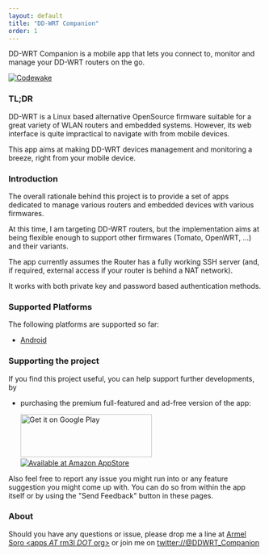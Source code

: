 ```yaml
---
layout: default
title: "DD-WRT Companion"
order: 1
---
```


<!-- Begin Cookie Consent plugin by Silktide - http://silktide.com/cookieconsent -->
<script type="text/javascript">
    window.cookieconsent_options = {"message":"This website uses cookies to ensure you get the best experience on our website","dismiss":"Got it!","learnMore":"More info","link":null,"theme":"dark-top"};
</script>

<script type="text/javascript" src="//s3.amazonaws.com/cc.silktide.com/cookieconsent.latest.min.js"></script>
<!-- End Cookie Consent plugin -->

<script type="text/javascript">
    window.doorbellOptions = {
        appKey: 'f6ciDeNxz1cbW2TSirLv5hn5btBo353HB6xTkaTvJOCDW5JlJtB1dpkaaGGg6Alb'
    };
    (function(d, t) {
        var g = d.createElement(t);g.id = 'doorbellScript';g.type = 'text/javascript';g.async = true;g.src = 'https://embed.doorbell.io/button/1824?t='+(new Date().getTime());(d.getElementsByTagName('head')[0]||d.getElementsByTagName('body')[0]).appendChild(g);
    }(document, 'script'));
</script>

<div class=lead>DD-WRT Companion is a mobile app that lets you connect to, monitor and manage your DD-WRT routers on the go.</div>


[![Codewake](https://www.codewake.com/badges/ask_question.svg)](https://www.codewake.com/p/ddwrt-companion)

### TL;DR
DD-WRT is a Linux based alternative OpenSource firmware suitable for a great variety of WLAN routers and embedded systems.
However, its web interface is quite impractical to navigate with from mobile devices.

This app aims at making DD-WRT devices management and monitoring a breeze, right from your mobile  device.

### Introduction
The overall rationale behind this project is to provide a set of apps dedicated to manage various routers and embedded devices with various firmwares. 

At this time, I am targeting DD-WRT routers, but the implementation aims at being flexible enough to support other firmwares (Tomato, OpenWRT, …) and their variants.

The app currently assumes the Router has a fully working SSH server (and, if required, external access if your router is behind a NAT network). 

It works with both private key and password based authentication methods.

### Supported Platforms

The following platforms are supported so far:

<ul>
 <li><a href="https://play.google.com/store/apps/details?id=org.rm3l.ddwrt" target="_blank">Android</a></li>
</ul>


### Supporting the project
If you find this project useful, you can help support further developments, by
<ul>
 <li>purchasing the premium full-featured and ad-free version of the app:

<a href="https://play.google.com/store/apps/details?id=org.rm3l.ddwrt&utm_source=global_co&utm_medium=prtnr&utm_content=Mar2515&utm_campaign=PartBadge&pcampaignid=MKT-AC-global-none-all-co-pr-py-PartBadges-Oct1515-1" target="_blank"><img alt="Get it on Google Play" src="https://play.google.com/intl/en_us/badges/images/apps/en-play-badge-border.png"  width="260" height="85"/></a>
&nbsp; &nbsp;&nbsp;
<a href="http://www.amazon.com/Lemra-DD-WRT-Companion/dp/B00RN7HEI4" target="_blank">
<img src="https://images-na.ssl-images-amazon.com/images/G/01/AmazonMobileApps/amazon-apps-store-us-gray.png" alt="Available at Amazon AppStore" /></a> 
 </li>
</ul>

Also feel free to report any issue you might run into or any feature suggestion you might come up with. You can do so from within the app itself or by using the "Send Feedback" button in these pages.

### About

Should you have any questions or issue, please drop me a line at <a href="mailto:apps _AT_ rm3l.org">Armel Soro &lt;apps _AT_ rm3l _DOT_ org&gt;</a> or join me on <a href="https://twitter.com/DDWRT_Companion" target="_blank">twitter://@DDWRT_Companion</a>


